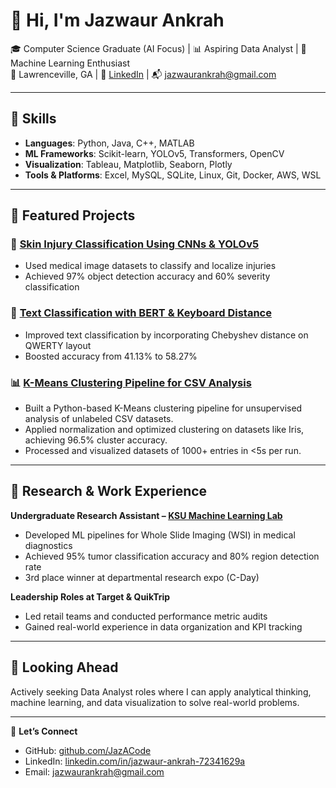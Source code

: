 # 👋 Hi, I'm Jazwaur Ankrah

🎓 Computer Science Graduate (AI Focus) | 📊 Aspiring Data Analyst | 🤖 Machine Learning Enthusiast  
📍 Lawrenceville, GA | 🔗 [LinkedIn](https://linkedin.com/in/jazwaurankrah/) | 📬 jazwaurankrah@gmail.com

---

## 🔧 Skills
- **Languages**: Python, Java, C++, MATLAB
- **ML Frameworks**: Scikit-learn, YOLOv5, Transformers, OpenCV
- **Visualization**: Tableau, Matplotlib, Seaborn, Plotly
- **Tools & Platforms**: Excel, MySQL, SQLite, Linux, Git, Docker, AWS, WSL

---

## 📂 Featured Projects

### 🧠 [Skin Injury Classification Using CNNs & YOLOv5](https://github.com/jazwaurankrah/)
- Used medical image datasets to classify and localize injuries
- Achieved 97% object detection accuracy and 60% severity classification

### 💬 [Text Classification with BERT & Keyboard Distance](https://github.com/jazwaurankrah/)
- Improved text classification by incorporating Chebyshev distance on QWERTY layout
- Boosted accuracy from 41.13% to 58.27%

### 📊 [K-Means Clustering Pipeline for CSV Analysis](https://github.com/jazwaurankrah/)
- Built a Python-based K-Means clustering pipeline for unsupervised analysis of unlabeled CSV datasets.
- Applied normalization and optimized clustering on datasets like Iris, achieving 96.5% cluster accuracy.
- Processed and visualized datasets of 1000+ entries in <5s per run.

---

## 🧪 Research & Work Experience

**Undergraduate Research Assistant – [KSU Machine Learning Lab](https://github.com/MachineVisionTeam)**  
- Developed ML pipelines for Whole Slide Imaging (WSI) in medical diagnostics  
- Achieved 95% tumor classification accuracy and 80% region detection rate  
- 3rd place winner at departmental research expo (C-Day)

**Leadership Roles at Target & QuikTrip**  
- Led retail teams and conducted performance metric audits  
- Gained real-world experience in data organization and KPI tracking

---

## 🚀 Looking Ahead
Actively seeking Data Analyst roles where I can apply analytical thinking, machine learning, and data visualization to solve real-world problems.

---

🔗 **Let’s Connect**  
- GitHub: [github.com/JazACode](https://github.com/jazwaurankrah/)  
- LinkedIn: [linkedin.com/in/jazwaur-ankrah-72341629a](https://linkedin.com/in/jazwaurankrah/)  
- Email: jazwaurankrah@gmail.com
